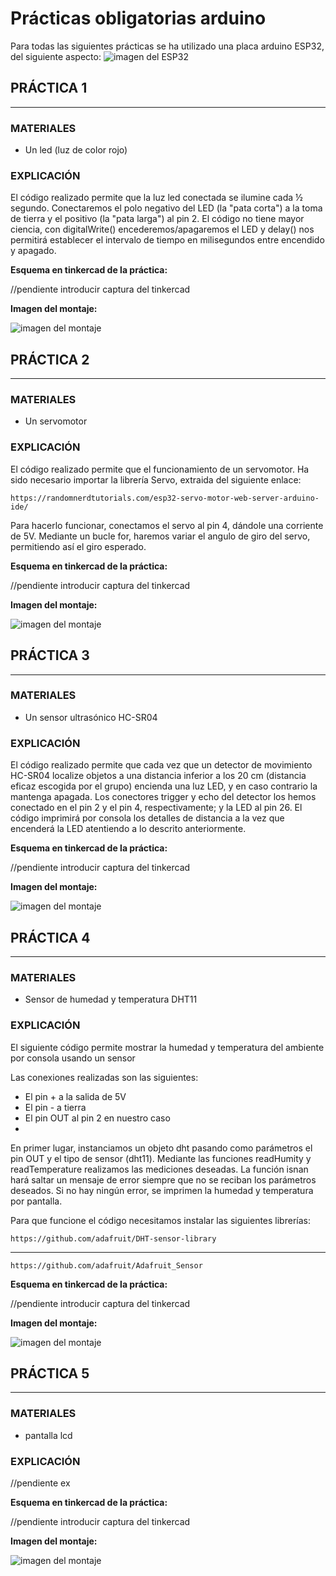 # Prácticas obligatorias arduino

Para todas las siguientes prácticas se ha utilizado una placa arduino ESP32, del siguiente aspecto:
![imagen del ESP32](imagenes/esp32.jpg)


## PRÁCTICA 1
-------

### MATERIALES   

- Un led (luz de color rojo)

### EXPLICACIÓN

El código realizado permite que la luz led conectada se ilumine cada ½ segundo. Conectaremos el polo negativo del LED (la "pata corta") a la toma de tierra y el positivo (la "pata larga") al pin 2. El código no tiene mayor ciencia, con digitalWrite() encederemos/apagaremos el LED y delay() nos permitirá establecer el intervalo de tiempo en milisegundos entre encendido y apagado. 

**Esquema en tinkercad de la práctica:** 

//pendiente introducir captura del tinkercad

**Imagen del montaje:**

![imagen del montaje](imagenes/ejer1.jpg)

## PRÁCTICA 2
-------

### MATERIALES   

- Un servomotor

### EXPLICACIÓN

El código realizado permite que el funcionamiento de un servomotor. Ha sido necesario importar la librería Servo, extraida del siguiente enlace: 

    https://randomnerdtutorials.com/esp32-servo-motor-web-server-arduino-ide/ 
    
Para hacerlo funcionar, conectamos el servo al pin 4, dándole una corriente de 5V. Mediante un bucle for, haremos variar el angulo de giro del servo, permitiendo así el giro esperado.

**Esquema en tinkercad de la práctica:** 

//pendiente introducir captura del tinkercad

**Imagen del montaje:**

![imagen del montaje](imagenes/ejer2.jpg)

## PRÁCTICA 3
-------

### MATERIALES   

- Un sensor ultrasónico HC-SR04

### EXPLICACIÓN

El código realizado permite que cada vez que un detector de movimiento HC-SR04 localize objetos a una distancia inferior a los 20 cm (distancia eficaz escogida por el grupo) encienda una luz LED, y en caso contrario la mantenga apagada. Los conectores trigger y echo del detector los hemos conectado en el pin 2 y el pin 4, respectivamente; y la LED al pin 26. El código imprimirá por consola los detalles de distancia a la vez que encenderá la LED atentiendo a lo descrito anteriormente.

**Esquema en tinkercad de la práctica:** 

//pendiente introducir captura del tinkercad

**Imagen del montaje:**

![imagen del montaje](imagenes/ejer3.jpg)


## PRÁCTICA 4
-------

### MATERIALES   

- Sensor de humedad y temperatura DHT11

### EXPLICACIÓN

El siguiente código permite mostrar la humedad y temperatura del ambiente por consola usando un sensor

Las conexiones realizadas son las siguientes:
- El pin + a la salida de 5V
- El pin - a tierra
- El pin OUT al pin 2 en nuestro caso 
- 
En primer lugar, instanciamos un objeto dht pasando como parámetros el pin OUT y el tipo de sensor (dht11). Mediante las funciones readHumity y readTemperature realizamos las mediciones deseadas. La función isnan hará saltar un mensaje de error siempre que no se reciban los parámetros deseados. Si no hay ningún error, se imprimen la humedad y temperatura por pantalla. 

Para que funcione el código necesitamos instalar las siguientes librerías:

    https://github.com/adafruit/DHT-sensor-library
---
    https://github.com/adafruit/Adafruit_Sensor

**Esquema en tinkercad de la práctica:** 

//pendiente introducir captura del tinkercad

**Imagen del montaje:**

![imagen del montaje](imagenes/ejer4.jpg)

## PRÁCTICA 5
-------

### MATERIALES   

- pantalla lcd

### EXPLICACIÓN

//pendiente ex

**Esquema en tinkercad de la práctica:** 

//pendiente introducir captura del tinkercad

**Imagen del montaje:**

![imagen del montaje](imagenes/ejer5.jpg)
